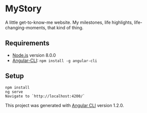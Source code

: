 # MyStory

A little get-to-know-me website. My milestones, life highlights, life-changing-moments, that kind of thing.

## Requirements

- [Node.js](https://nodejs.org/en/) version 8.0.0
- [Angular-CLI](https://github.com/angular/angular-cli): `npm install -g angular-cli`

## Setup

```
npm install
ng serve
Navigate to `http://localhost:4200/`
```

This project was generated with [Angular CLI](https://github.com/angular/angular-cli) version 1.2.0.
